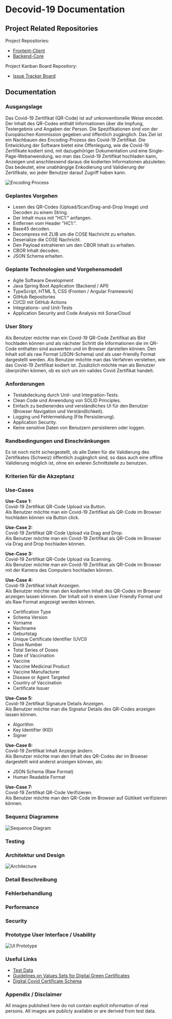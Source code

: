 # Decovid-19 Documentation

## Project Related Repositories

Project Repositories:
* [Frontent-Client](https://github.com/vitoco84/decovid-19-client)
* [Backend-Core](https://github.com/vitoco84/decovid-19-core)

Project Kanban Board Repository:
* [Issue Tracker Board](https://github.com/users/vitoco84/projects/2)

## Documentation

### Ausgangslage
Das Covid-19 Zertifikat (QR-Code) ist auf unkonventionelle Weise encodet. Der Inhalt des QR-Codes enthält Informationen über die Impfung, Testergebnis und Angaben der Person. Die Spezifikationen sind von der Europäischen Kommission gegeben und öffentlich zugänglich. Das Ziel ist ein Nachbauen des Encoding-Prozess des Covid-19 Zertifikat. Die Entwicklung der Software bietet eine Offenlegung, wie die Covid-19 Zertifikate kodiert sind, mit dazugehöriger Dokumentation und eine Single-Page-Webanwendung, wo man das Covid-19 Zertifikat hochladen kann, Anzeigen und anschliessend daraus die kodierten Informationen abzuleiten. Das bedeutet, eine unabhängige Enkodierung und Validierung der Zertifikate, wo jeder Benutzer darauf Zugriff haben kann.

![Encoding Process](/../main/Files%20and%20Pictures/QR-Code-Encoding-Process.png)

### Geplantes Vorgehen
* Lesen des QR-Codes (Upload/Scan/Drag-and-Drop Image) und Decoden zu einem String.
* Der Inhalt muss mit "HC1:" anfangen.
* Entfernen vom Header "HC1:".
* Base45 decoden.
* Decompress mit ZLIB um die COSE Nachricht zu erhalten.
* Deserialize die COSE Nachricht.
* Den Payload extrahieren um den CBOR Inhalt zu erhalten.
* CBOR Inhalt decoden.
* JSON Schema erhalten.

### Geplante Technologien und Vorgehensmodell
* Agile Software Development
* Java Spring Boot Application (Backend / API)
* TypeScript, HTML 5, CSS (Fronten / Angular Framework)
* GitHub Repositories
* CI/CD mit GitHub Actions
* Integrations- und Unit-Tests
* Application Security and Code Analysis mit SonarCloud

### User Story
Als Benutzer möchte man ein Covid-19 QR-Code Zertifikat als Bild hochladen können und als nächster Schritt die Informationen die im QR-Code enthalten sind auswerten und im Browser darstellen können. Den Inhalt soll als raw Format (JSON-Schema) und als user-friendly Format dargestellt werden. Als Benutzer möchte man das Verfahren verstehen, wie das Covid-19 Zertifikat kodiert ist. Zusätzlich möchte man als Benutzer überprüfen können, ob es sich um ein valides Covid Zertifikat handelt.

### Anforderungen
* Testabdeckung durch Unit- und Integration-Tests.
* Clean Code und Anwendung von SOLID Principles.
* Einfach zu bedienendes und verständliches UI für den Benutzer (Browser Navigation und Verständlichkeit).
* Logging und Fehlermeldung (File Persistierung).
* Application Security.
* Keine sensitive Daten von Benutzern persistieren oder loggen.

### Randbedingungen und Einschränkungen
Es ist noch nicht sichergestellt, ob alle Daten für die Validierung des Zertifikates (Schweiz) öffentlich zugänglich sind, so dass auch eine offline Validierung möglich ist, ohne ein exteren Schnittstelle zu benutzen.

### Kriterien für die Akzeptanz

### Use-Cases

**Use-Case 1:**\
Covid-19 Zertifikat QR-Code Upload via Button.\
Als Benutzer möchte man ein Covid-19 Zertifikat als QR-Code im Browser hochladen können via Button click.

**Use-Case 2:**\
Covid-19 Zertifikat QR-Code Upload via Drag and Drop.\
Als Benutzer möchte man ein Covid-19 Zertifikat als QR-Code im Browser via Drag and Drop hochladen können.

**Use-Case 3:**\
Covid-19 Zertifikat QR-Code Upload via Scanning.\
Als Benutzer möchte man ein Covid-19 Zertifikat als QR-Code im Browser mit der Kamera des Computers hochladen können.

**Use-Case 4:**\
Covid-19 Zertifikat Inhalt Anzeigen.\
Als Benutzer möchte man den kodierten Inhalt des QR-Codes im Browser anzeigen lassen können. Der Inhalt soll in einem User Friendly Format und als Raw Format angezeigt werden können.
* Certification Type
* Schema Version
* Vorname
* Nachname
* Geburtstag
* Unique Certificate Identifier (UVCI)
* Dose Number
* Total Series of Doses
* Date of Vaccination
* Vaccine
* Vaccine Medicinal Product
* Vaccine Manufacturer
* Disease or Agent Targeted
* Country of Vaccination
* Certificate Issuer

**Use-Case 5:**\
Covid-19 Zertifikat Signature Details Anzeigen.\
Als Benutzer möchte man die Signatur Details des QR-Codes anzeigen lassen können.
* Algorithm
* Key Identifier (KID)
* Signer

**Use-Case 6:**\
Covid-19 Zertifikat Inhalt Anzeige ändern.\
Als Benutzer möchte man den Inhalt des QR-Codes der im Browser dargestellt wird anderst anzeigen können, als:
* JSON Schema (Raw Format)
* Human Readable Format

**Use-Case 7:**\
Covid-19 Zertifikat QR-Code Verifizieren.\
Als Benutzer möchte man den QR-Code im Browser auf Gültikeit verifizieren können.

### Sequenz Diagramme
![Sequence Diagram](/../main/Files%20and%20Pictures/Sequence-Diagram.png)

### Testing

### Architektur und Design
![Architecture](/../main/Files%20and%20Pictures/Architecture.png)

### Detail Beschreibung

### Fehlerbehandlung

### Performance

### Security

### Prototype User Interface / Usability
![UI Prototype](/../main/UX%20Design/decovid-19-prototype-layout.png)

### Useful Links
* [Test Data](https://github.com/ehn-dcc-development/dcc-testdata)
* [Guidelines on Values Sets for Digital Green Certificates](https://ec.europa.eu/health/system/files/2021-04/digital-green-certificates_dt-specifications_en_0.pdf)
* [Digital Covid Certificate Schema](https://github.com/eu-digital-green-certificates/ehn-dgc-schema)

### Appendix / Disclaimer
All images published here do not contain explicit information of real persons. All images are publicly available or are derived from test data.
